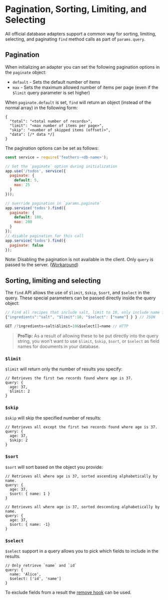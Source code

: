 # Pagination, Sorting, Limiting, and Selecting

All official database adapters support a common way for sorting, limiting, selecting, and paginating `find` method calls as part of `params.query`.

## Pagination

When initializing an adapter you can set the following pagination options in the `paginate` object:

- `default` - Sets the default number of items
- `max` - Sets the maximum allowed number of items per page (even if the `$limit` query parameter is set higher)

When `paginate.default` is set, `find` will return an object (instead of the normal array) in the following form:

```
{
  "total": "<total number of records>",
  "limit": "<max number of items per page>",
  "skip": "<number of skipped items (offset)>",
  "data": [/* data */]
}
```

The pagination options can be set as follows:

```js
const service = require('feathers-<db-name>');

// Set the `paginate` option during initialization
app.use('/todos', service({
  paginate: {
    default: 5,
    max: 25
  }
}));

// override pagination in `params.paginate`
app.service('todos').find({
  paginate: {
    default: 100,
    max: 200
  }
});
// disable pagination for this call
app.service('todos').find({
  paginate: false
});
```
Note: Disabling the pagination is not available in the client. Only `query` is passed to the server. ([Workaround](https://github.com/feathersjs/feathers/issues/382#issuecomment-238407741))


## Sorting, limiting and selecting

The `find` API allows the use of `$limit`, `$skip`, `$sort`, and `$select` in the query.  These special parameters can be passed directly inside the query object:

```js
// Find all recipes that include salt, limit to 10, only include name field.
{"ingredients":"salt", "$limit":10, "$select": ["name"] } } // JSON

GET /?ingredients=salt&$limit=10&$select[]=name // HTTP
```

> **ProTip:** As a result of allowing these to be put directly into the query string, you won't want to use `$limit`, `$skip`, `$sort`, or `$select` as field names for documents in your database.

### `$limit`

`$limit` will return only the number of results you specify:

```
// Retrieves the first two records found where age is 37.
query: {
  age: 37,
  $limit: 2
}
```

### `$skip`

`$skip` will skip the specified number of results:

```
// Retrieves all except the first two records found where age is 37.
query: {
  age: 37,
  $skip: 2
}
```

### `$sort`

`$sort` will sort based on the object you provide:

```
// Retrieves all where age is 37, sorted ascending alphabetically by name.
query: {
  age: 37,
  $sort: { name: 1 }
}

// Retrieves all where age is 37, sorted descending alphabetically by name.
query: {
  age: 37,
  $sort: { name: -1}
}
```

### `$select`

`$select` support in a query allows you to pick which fields to include in the results.

```
// Only retrieve `name` and `id`
query: {
  name: 'Alice',
  $select: ['id', 'name']
}
```

To exclude fields from a result the [remove hook](../hooks/common.html#remove) can be used.
